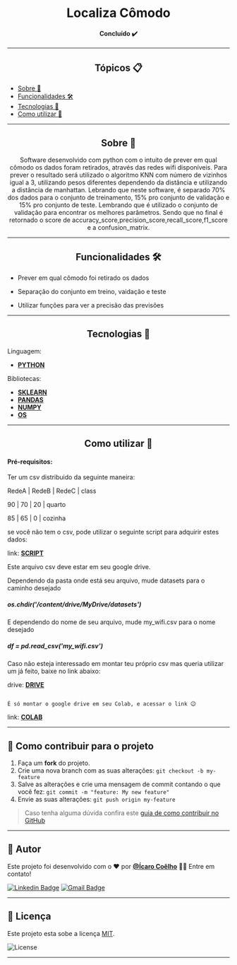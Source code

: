 <h1 align="center">Localiza Cômodo</h1>

<h4 align="center"> 
	Concluído ✔️
</h4>

---

   <h2 align="center">Tópicos 📋</h2>

   <p>
   
   - [Sobre 📖](#sobre-)
   - [Funcionalidades 🛠️](#funcionalidades-%EF%B8%8F)
   - [Tecnologias 📲](#tecnologias-)
   - [Como utilizar 🤔](#como-utilizar-)

   </p>

---

<h2 align="center">Sobre 📖</h2>
   
<p align="center">
  Software desenvolvido com python com o intuito de prever em qual cômodo os dados foram retirados, através das redes wifi disponíveis. Para prever o resultado será utilizado
  o algoritmo KNN com número de vizinhos igual a 3, utilizando pesos diferentes dependendo da distância e utilizando a distância de manhattan. Lebrando que neste software, 
  é separado 70% dos dados para o conjunto de treinamento, 15% pro conjunto de validação e 15% pro conjunto de teste. Lembrando que é utilizado o conjunto de validação para encontrar os melhores parâmetros. Sendo que no final é retornado o score de accuracy_score,precision_score,recall_score,f1_score e a confusion_matrix.
  
</p>

---

<h2 align="center">Funcionalidades 🛠️</h2>

   <p>

- Prever em qual cômodo foi retirado os dados
- Separação do conjunto em treino, vaidação e teste
- Utilizar funções para ver a precisão das previsões

   </p>

---

<h2 align="center">Tecnologias 📲</h2>

   <p>

Linguagem: 
-   **[PYTHON](https://www.python.org)**
   
Bibliotecas: 
-   **[SKLEARN](https://scikit-learn.org/stable/)**
-   **[PANDAS](https://pandas.pydata.org)**
-   **[NUMPY](https://numpy.org)**
-   **[OS](https://docs.python.org/3/library/os.html)**

   </p>

---

<h2 align="center">Como utilizar 🤔</h2>

  <h4>Pré-requisitos:</h4>
  
  <p>
   Ter um csv distribuido da seguinte maneira:
  
   RedeA | RedeB | RedeC | class

   90    |  70   |  20   | quarto

   85    |  65   |  0    | cozinha
   
   se você não tem o csv, pode utilizar o seguinte script para adquirir estes dados:
   
   link: **[SCRIPT](https://github.com/icarogga/scriptWifisCSV.git)**
   
   Este arquivo csv deve estar em seu google drive.
   
   Dependendo da pasta onde está seu arquivo, mude datasets para o caminho desejado <h5>os.chdir('/content/drive/MyDrive/datasets')</h5>
   
   E dependendo do nome de seu arquivo, mude my_wifi.csv para o nome desejado <h5>df = pd.read_csv('my_wifi.csv')</h5>
   
   Caso não esteja interessado em montar teu próprio csv mas queria utilizar um já feito, baixe no link abaixo:
   
   drive: **[DRIVE](https://drive.google.com/file/d/1NotnvvAn5oZoMbSqV52KMKl6sLm2D_6G/view?usp=sharing)**
   
  </p>
  
   ```
   
   É só montar o google drive em seu Colab, e acessar o link 😉
   
   ```

   link: **[COLAB](https://colab.research.google.com/drive/1g5p18oDb9Z4Iec-o_-eUMGKImQKJip6g?usp=sharing)**
   

---

## 💪 Como contribuir para o projeto

1. Faça um **fork** do projeto.
2. Crie uma nova branch com as suas alterações: `git checkout -b my-feature`
3. Salve as alterações e crie uma mensagem de commit contando o que você fez: `git commit -m "feature: My new feature"`
4. Envie as suas alterações: `git push origin my-feature`
> Caso tenha alguma dúvida confira este [guia de como contribuir no GitHub](./CONTRIBUTING.md)

---

   ## 🦸 Autor

   Este projeto foi desenvolvido com o ❤️ por **[@Ícaro Coêlho](https://github.com/icarogga?tab=following)** 👋🏽 Entre em contato!
   
   [![Linkedin Badge](https://img.shields.io/badge/-Ícaro-blue?style=flat-square&logo=Linkedin&logoColor=white&link=https://www.linkedin.com/in/ícaro-coelho-3a5b60206/)](https://www.linkedin.com/in/ícaro-coelho-3a5b60206/) 
[![Gmail Badge](https://img.shields.io/badge/-icarogga@gmail.com-c14438?style=flat-square&logo=Gmail&logoColor=white&link=mailto:icarogga@gmail.com)](mailto:icarogga@gmail.com)

---

## 📝 Licença

Este projeto esta sobe a licença [MIT](./LICENSE).

<img alt="License" src="https://img.shields.io/badge/license-MIT-brightgreen">

---


